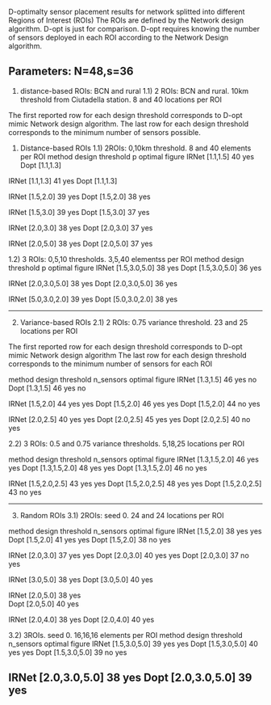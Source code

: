 D-optimalty sensor placement results for network splitted into different Regions of Interest (ROIs)
The ROIs are defined by the Network design algorithm. D-opt is just for comparison.
D-opt requires knowing the number of sensors deployed in each ROI according to the Network Design algorithm.

Parameters:
N=48,s=36
-----------------------------------------------------------------------------------------------------
1) distance-based ROIs: BCN and rural
1.1) 2 ROIs: BCN and rural. 10km threshold from Ciutadella station. 8 and 40 locations per ROI

The first reported row for each design threshold corresponds to D-opt mimic Network design algorithm.
The last row for each design threshold corresponds to the minimum number of sensors possible.

1) Distance-based ROIs
1.1) 2ROIs: 0,10km threshold. 8 and  40 elements per ROI
method	design threshold	p	optimal	figure
IRNet	[1.1,1.5]		40	yes	
Dopt	[1.1,1.3]

IRNet	[1.1,1.3]		41	yes
Dopt	[1.1,1.3]

IRNet	[1.5,2.0]		39	yes
Dopt	[1.5,2.0]		38	yes

IRNet	[1.5,3.0]		39	yes
Dopt 	[1.5,3.0]		37	yes

IRNet	[2.0,3.0]		38	yes
Dopt	[2.0,3.0]		37	yes

IRNet	[2.0,5.0]		38	yes
Dopt	[2.0,5.0]		37	yes

1.2) 3 ROIs: 0,5,10 thresholds. 3,5,40 elementss per ROI 
method	design threshold	p	optimal	figure
IRNet	[1.5,3.0,5.0]		38	yes
Dopt	[1.5,3.0,5.0]		36	yes

IRNet	[2.0,3.0,5.0]		38	yes
Dopt	[2.0,3.0,5.0]		36	yes

IRNet	[5.0,3.0,2.0]		39	yes
Dopt	[5.0,3.0,2.0]		38	yes


-----------------------------------------------------------------------------------------------------
2) Variance-based ROIs
2.1) 2 ROIs: 0.75 variance threshold. 23 and 25 locations per ROI

The first reported row for each design threshold corresponds to D-opt mimic Network design algorithm
The last row for each design threshold corresponds to the minimum number of sensors for each ROI

method	design threshold	n_sensors	optimal	figure
IRNet	[1.3,1.5]		46		yes	no
Dopt	[1.3,1.5]		46		yes	no

IRNet	[1.5,2.0]		44		yes	yes
Dopt 	[1.5,2.0]		46		yes	yes
Dopt	[1.5,2.0]		44		no	yes

IRNet	[2.0,2.5]		40		yes	yes
Dopt	[2.0,2.5]		45		yes	yes
Dopt	[2.0,2.5]		40		no	yes




2.2) 3 ROIs: 0.5 and 0.75 variance thresholds. 5,18,25 locations per ROI

method	design threshold	n_sensors	optimal		figure
IRNet	[1.3,1.5,2.0]		46		yes		yes
Dopt	[1.3,1.5,2.0]		48		yes		yes
Dopt	[1.3,1.5,2.0]		46		no		yes

IRNet	[1.5,2.0,2.5]		43		yes		yes
Dopt 	[1.5,2.0,2.5]		48		yes		yes
Dopt	[1.5,2.0,2.5]		43		no		yes

------------------------------------------------------------------------------------------------------
3) Random ROIs
3.1) 2ROIs: seed 0. 24 and 24 locations per ROI

method	design threshold	n_sensors	optimal		figure
IRNet	[1.5,2.0]		38		yes		yes
Dopt	[1.5,2.0]		41		yes		yes
Dopt	[1.5,2.0]		38		no		yes

IRNet	[2.0,3.0]		37		yes		yes
Dopt	[2.0,3.0]		40		yes		yes
Dopt	[2.0,3.0]		37		no		yes

IRNet	[3.0,5.0]		38		yes
Dopt	[3.0,5.0]		40		yes

IRNet	[2.0,5.0]		38		yes		
Dopt	[2.0,5.0]		40		yes

IRNet	[2.0,4.0]		38		yes
Dopt	[2.0,4.0]		40		yes


3.2) 3ROIs. seed 0. 16,16,16 elements per ROI
method	design threshold	n_sensors	optimal		figure
IRNet	[1.5,3.0,5.0]		39		yes		yes
Dopt 	[1.5,3.0,5.0]		40		yes		yes
Dopt	[1.5,3.0,5.0]		39		no		yes

IRNet	[2.0,3.0,5.0]		38		yes
Dopt	[2.0,3.0,5.0]		39		yes
------------------------------------------------------------------------------------------------------



